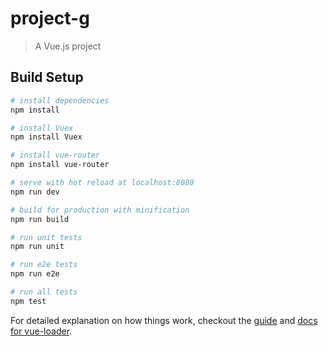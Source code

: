 # project-g

> A Vue.js project

## Build Setup

``` bash
# install dependencies
npm install

# install Vuex
npm install Vuex

# install vue-router
npm install vue-router

# serve with hot reload at localhost:8080
npm run dev

# build for production with minification
npm run build

# run unit tests
npm run unit

# run e2e tests
npm run e2e

# run all tests
npm test
```

For detailed explanation on how things work, checkout the [guide](http://vuejs-templates.github.io/webpack/) and [docs for vue-loader](http://vuejs.github.io/vue-loader).
